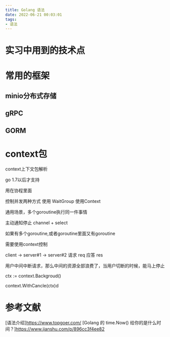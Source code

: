 ```yaml
---
title: Golang 语法
date: 2022-06-21 00:03:01
tags:
- 语法
---
```




# 实习中用到的技术点



# 常用的框架

## minio分布式存储

## gRPC

## GORM

# context包
context上下文包解析

go 1.7以后才支持

用在协程里面

控制并发两种方式
	使用 WaitGroup
	使用Context

通用场景，多个goroutine执行同一件事情

主动通知停止
channel + select

如果有多个goroutine,或者goroutine里面又有goroutine

需要使用context控制


client -> server#1 -> server#2
请求 req
应答 res

用户中间中断请求，那么中间的资源全部浪费了，当用户切断的时候，能马上停止


ctx := context.Backgroud()

context.WithCancle(ctx)d


# 参考文献

[语法介绍]https://www.topgoer.com/
[Golang 的 time.Now() 给你的是什么时间？]https://www.jianshu.com/p/896cc3f4ee82